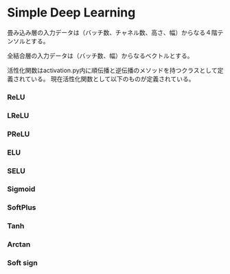 # Simple Deep Learning
畳み込み層の入力データは（バッチ数、チャネル数、高さ、幅）からなる４階テンソルとする。

全結合層の入力データは（バッチ数、幅）からなるベクトルとする。

活性化関数はactivation.py内に順伝播と逆伝播のメソッドを持つクラスとして定義されている。
現在活性化関数として以下のものが定義されている。
### ReLU
### LReLU
### PReLU
### ELU
### SELU
### Sigmoid
### SoftPlus
### Tanh
### Arctan
### Soft sign
